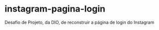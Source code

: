 # instagram-pagina-login
 Desafio de Projeto, da DIO, de reconstruir a página de login do Instagram
